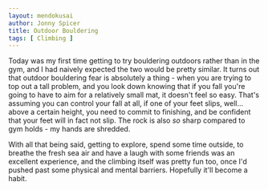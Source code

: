 ```yaml
---
layout: mendokusai
author: Jonny Spicer
title: Outdoor Bouldering
tags: [ Climbing ]
---
```

Today was my first time getting to try bouldering outdoors rather than in the gym, and I had naively expected the two would be pretty similar. It turns out that outdoor bouldering
fear is absolutely a thing - when you are trying to top out a tall problem, and you look down knowing that if you fall you're going to have to aim for a relatively small mat, it
doesn't feel so easy. That's assuming you can control your fall at all, if one of your feet slips, well... above a certain height, you need to commit to finishing, and be confident
that your feet will in fact not slip. The rock is also *so* sharp compared to gym holds - my hands are shredded.

With all that being said, getting to explore, spend some time outside, to breathe the fresh sea air and have a laugh with some friends was an excellent experience, and the climbing
itself was pretty fun too, once I'd pushed past some physical and mental barriers. Hopefully it'll become a habit.
